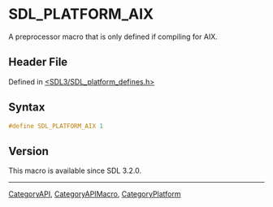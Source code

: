 # SDL_PLATFORM_AIX

A preprocessor macro that is only defined if compiling for AIX.

## Header File

Defined in [<SDL3/SDL_platform_defines.h>](https://github.com/libsdl-org/SDL/blob/main/include/SDL3/SDL_platform_defines.h)

## Syntax

```c
#define SDL_PLATFORM_AIX 1
```

## Version

This macro is available since SDL 3.2.0.

----
[CategoryAPI](CategoryAPI), [CategoryAPIMacro](CategoryAPIMacro), [CategoryPlatform](CategoryPlatform)

